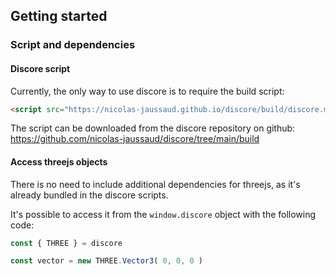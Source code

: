 ## Getting started

### Script and dependencies

#### Discore script

Currently, the only way to use discore is to require the build script:
```html
<script src="https://nicolas-jaussaud.github.io/discore/build/discore.min.js"></script>
```

The script can be downloaded from the discore repository on github: https://github.com/nicolas-jaussaud/discore/tree/main/build

#### Access threejs objects

There is no need to include additional dependencies for threejs, as it's already bundled in the discore scripts.

It's possible to access it from the `window.discore` object with the following code:
```js
const { THREE } = discore

const vector = new THREE.Vector3( 0, 0, 0 )
```
